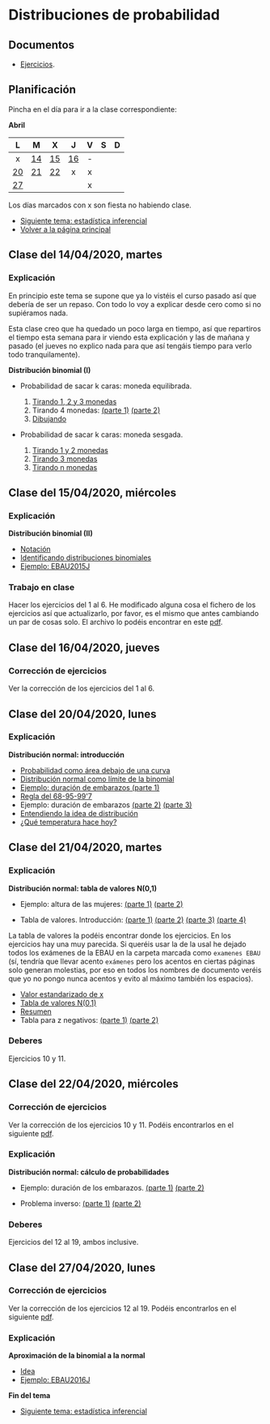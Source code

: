 # Distribuciones de probabilidad

## Documentos
* [Ejercicios](https://drive.google.com/open?id=18JOOICJTnJUeiOm_6QgXwCp9lzCUU_m2).


## Planificación
Pincha en el día para ir a la clase correspondiente:

**Abril**

| L | M | X | J | V | S | D |
|:---: |:---: |:---: |:---: |:---: |:---: |:---: |
| x            | [14](#C-1404)| [15](#C-1504)| [16](#C-1604) | - |  |  |
| [20](#C-2004)| [21](#C-2104)| [22](#C-2204) | x | x |   |   |
| [27](#C-2704)|  |  |  | x |   |   |



Los días marcados con x son fiesta no habiendo clase.

* [Siguiente tema: estadística inferencial](estadistica_inferencial.md)
* [Volver a la página principal](README.md)


## <a name="C-1404"></a>Clase del 14/04/2020, martes

### Explicación
En principio este tema se supone que ya lo vistéis el curso pasado así que
debería de ser un repaso. Con todo lo voy a explicar desde cero como si no
supiéramos nada.

Esta clase creo que ha quedado un poco larga en tiempo, 
así que repartiros el tiempo esta semana para ir viendo esta explicación y las
de mañana y pasado (el jueves no explico nada para que así tengáis tiempo para
verlo todo tranquilamente).

**Distribución binomial (I)**
* Probabilidad de sacar k caras: moneda equilibrada.
  1. [Tirando 1, 2 y 3 monedas](https://youtu.be/-N68mtj3kMc)
  2. Tirando 4 monedas: [(parte 1)](https://youtu.be/A_lBz3hqU90)
[(parte 2)](https://youtu.be/LTFJpOD71ck)
  3. [Dibujando](https://youtu.be/awgCVC4TNIY)

* Probabilidad de sacar k caras: moneda sesgada.
  1. [Tirando 1 y 2 monedas](https://youtu.be/NRSmFvUTPAo)
  2. [Tirando 3 monedas](https://youtu.be/XJJbS_q94m0)
  3. [Tirando n monedas](https://youtu.be/VxEiBY6C_8w)


## <a name="C-1504"></a>Clase del 15/04/2020, miércoles

### Explicación

**Distribución binomial (II)**
* [Notación](https://youtu.be/_NfTJfFDS54)
* [Identificando distribuciones binomiales](https://youtu.be/lfGDou5ROmA)
* [Ejemplo: EBAU2015J](https://youtu.be/82UzXHxBoWQ)

### Trabajo en clase

Hacer los ejercicios del 1 al 6. 
He modificado alguna cosa el fichero de los ejercicios
así que actualizarlo, por favor, es el mismo que antes cambiando un par de
cosas solo. El archivo lo podéis encontrar en este
[pdf](https://drive.google.com/open?id=18JOOICJTnJUeiOm_6QgXwCp9lzCUU_m2).


## <a name="C-1604"></a>Clase del 16/04/2020, jueves

### Corrección de ejercicios
Ver la corrección de los ejercicios del 1 al 6.


## <a name="C-2004"></a>Clase del 20/04/2020, lunes

### Explicación

**Distribución normal: introducción**
* [Probabilidad como área debajo de una curva](https://youtu.be/ATSXskbaii8)
* [Distribución normal como límite de la binomial](https://youtu.be/ZSmyEW6mxd4)
* [Ejemplo: duración de embarazos (parte 1)](https://youtu.be/5EQoOGGJ4mE)
* [Regla del 68-95-99'7](https://youtu.be/jvC5mpBrolQ)
* Ejemplo: duración de embarazos
[(parte 2)](https://youtu.be/NSEc61sLrSY)
[(parte 3)](https://youtu.be/ke_M6vAzo0I)
* [Entendiendo la idea de distribución](https://youtu.be/FtuHcRtc3Xk)
* [¿Qué temperatura hace hoy?](https://youtu.be/Cettl1Y87Bk)


## <a name="C-2104"></a>Clase del 21/04/2020, martes

### Explicación

**Distribución normal: tabla de valores N(0,1)**
* Ejemplo: altura de las mujeres:
[(parte 1)](https://youtu.be/gVH8JW45BsU)
[(parte 2)](https://youtu.be/tjtUkfNcOLo)

* Tabla de valores. Introducción:
[(parte 1)](https://youtu.be/WN4bcK2QqR8)
[(parte 2)](https://youtu.be/S1j24I5hUuw)
[(parte 3)](https://youtu.be/GkUGlPkbC8M)
[(parte 4)](https://youtu.be/RXjIHkMyLsE)


La tabla de valores la podéis encontrar donde los ejercicios. En los
ejercicios hay una muy parecida. Si queréis usar la de la usal he dejado todos
los exámenes de la EBAU en la carpeta marcada como `examenes EBAU` (sí,
tendría que llevar acento `exámenes` pero los acentos en ciertas páginas
solo generan molestias, por eso en todos los nombres de documento veréis que
yo no pongo nunca acentos y evito al máximo también los espacios).

* [Valor estandarizado de x](https://youtu.be/6Z0zo2NMzao)
* [Tabla de valores N(0,1)](https://youtu.be/ojMSh8cyHeE)
* [Resumen](https://youtu.be/1a3GBdZ2DxE)
* Tabla para z negativos:
[(parte 1)](https://youtu.be/HlQTQXAQtxE)
[(parte 2)](https://youtu.be/5ZPTQCHUPkU)

### Deberes
Ejercicios 10 y 11.


## <a name="C-2204"></a>Clase del 22/04/2020, miércoles
### Corrección de ejercicios
Ver la corrección de los ejercicios 10 y 11. 
Podéis encontrarlos en el siguiente
[pdf](https://drive.google.com/open?id=18JOOICJTnJUeiOm_6QgXwCp9lzCUU_m2).

### Explicación
**Distribución normal: cálculo de probabilidades**
* Ejemplo: duración de los embarazos.
[(parte 1)](https://youtu.be/wRAhH-5ERME)
[(parte 2)](https://youtu.be/GJRIsf-zZ10)

* Problema inverso:
[(parte 1)](https://youtu.be/vGC1_OfAZVg)
[(parte 2)](https://youtu.be/7n7PYQUjmGk)

### Deberes
Ejercicios del 12 al 19, ambos inclusive.


## <a name="C-2704"></a>Clase del 27/04/2020, lunes

### Corrección de ejercicios
Ver la corrección de los ejercicios 12 al 19.
Podéis encontrarlos en el siguiente
[pdf](https://drive.google.com/open?id=18JOOICJTnJUeiOm_6QgXwCp9lzCUU_m2).


### Explicación
**Aproximación de la binomial a la normal**
* [Idea](https://youtu.be/llZfFp5AYPg)
* [Ejemplo: EBAU2016J](https://youtu.be/4-E9UFa4_5U)


**Fin del tema**
* [Siguiente tema: estadística inferencial](estadistica_inferencial.md)
